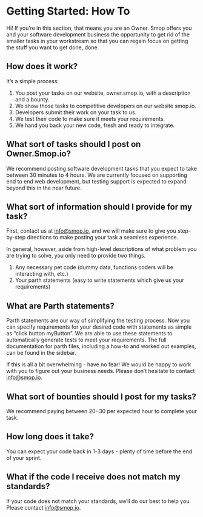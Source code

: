 # Getting Started: How To

Hi! If you’re in this section, that means you are an Owner. Smop offers you and your software development business the opportunity to get rid of the smaller tasks in your workstream so that you can regain focus on getting the stuff you want to get done, done.

## How does it work?

It’s a simple process:

1. You post your tasks on our website, owner.smop.io, with a description and a bounty.
2. We show those tasks to competitive developers on our website smop.io. 
3. Developers submit their work on your task to us.
4. We test their code to make sure it meets your requirements.
5. We hand you back your new code, fresh and ready to integrate.

## What sort of tasks should I post on Owner.Smop.io?

We recommend posting software development tasks that you expect to take between 30 minutes to 4 hours. We are currently focused on supporting end to end web development, but testing support is expected to expand beyond this in the near future. 

## What sort of information should I provide for my task?

First, contact us at info@smop.io, and we will make sure to give you step-by-step directions to make posting your task a seamless experience.

In general, however, aside from high-level descriptions of what problem you are trying to solve, you only need to provide two things.

1. Any necessary pet code (dummy data, functions coders will be interacting with, etc.)
2. Your parth statements (easy to write statements which give us your requirements)

## What are Parth statements?

Parth statements are our way of simplifying the testing process. Now you can specify requirements for your desired code with statements as simple as “click button myButton”. We are able to use these statements to automatically generate tests to meet your requirements. The full documentation for parth files, including a how-to and worked out examples, can be found in the sidebar. 

If this is all a bit overwhelming - have no fear! We would be happy to work with you to figure out your business needs. Please don’t hesitate to contact info@smop.io.

## What sort of bounties should I post for my tasks?

We recommend paying between $20-$30 per expected hour to complete your task.

## How long does it take?

You can expect your code back in 1-3 days - plenty of time before the end of your sprint.

## What if the code I receive does not match my standards?

If your code does not match your standards, we’ll do our best to help you. Please contact info@smop.io.